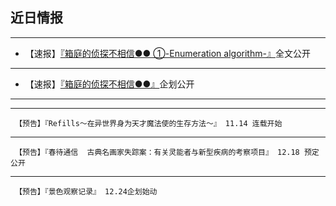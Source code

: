 ## 近日情报


---

- 【速报】[『箱庭的侦探不相信●● ①-Enumeration algorithm-』](https://luciasnote.space/_posts/2020-10-31-%E7%AE%B1%E4%BE%A61%E7%9B%AE%E5%BD%95/)全文公开

---

- 【速报】[『箱庭的侦探不相信●●』](https://rukarucia.github.io/_posts/2020-10-29-%E7%AE%B1%E4%BE%A6%E6%B1%87%E6%80%BB%E9%A1%B5/)企划公开

---
---

     【预告】『Refills～在异世界身为天才魔法使的生存方法～』 11.14 连载开始

---

     【预告】『春待通信  古典名画家失踪案：有关灵能者与新型疾病的考察项目』 12.18 预定公开

---

     【预告】『景色观察记录』 12.24企划始动
